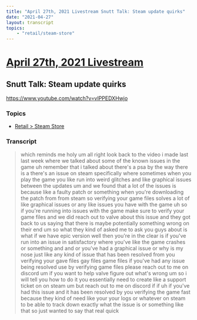```yaml
---
title: "April 27th, 2021 Livestream Snutt Talk: Steam update quirks"
date: "2021-04-27"
layout: transcript
topics:
    - "retail/steam-store"
---
```

# [April 27th, 2021 Livestream](../2021-04-27.md)
## Snutt Talk: Steam update quirks
https://www.youtube.com/watch?v=vIPPEDXHwjo

### Topics
* [Retail > Steam Store](../topics/retail/steam-store.md)

### Transcript

> which reminds me holy um all right look back to the video i made last last week where we talked about some of the known issues in the game uh remember that i talked about there's a psa by the way there is a there's an issue on steam specifically where sometimes when you play the game you like run into weird glitches and like graphical issues between the updates um and we found that a lot of the issues is because like a faulty patch or something when you're downloading the patch from from steam so verifying your game files solves a lot of like graphical issues or any like issues you have with the game uh so if you're running into issues with the game make sure to verify your game files and we did reach out to valve about this issue and they got back to us saying that there is maybe potentially something wrong on their end um so what they kind of asked me to ask you guys about is what if we have epic version well then you're in the clear is if you've run into an issue in satisfactory where you've like the game crashes or something and and or you've had a graphical issue or why is my nose just like any kind of issue that has been resolved from you verifying your gave files gay files game files if you've had any issue being resolved use by verifying game files please reach out to me on discord um if you want to help valve figure out what's wrong um so i will tell you how to do it you essentially need to create like a support ticket on on steam um but reach out to me on discord if if uh if you've had this issue and it has been resolved by you verifying the game fast because they kind of need like your your logs or whatever on steam to be able to track down exactly what the issue is or something like that so just wanted to say that real quick
